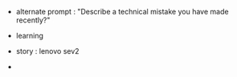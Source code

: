 - alternate prompt : "Describe a technical mistake you have made recently?"

- learning
- story : lenovo sev2

-